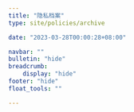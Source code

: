 ```yaml
---
title: "隐私档案"
type: site/policies/archive

date: "2023-03-28T00:00:28+08:00"

navbar: ""
bulletin: "hide"
breadcrumb:
    display: "hide"
footer: "hide"
float_tools: ""

---
```

